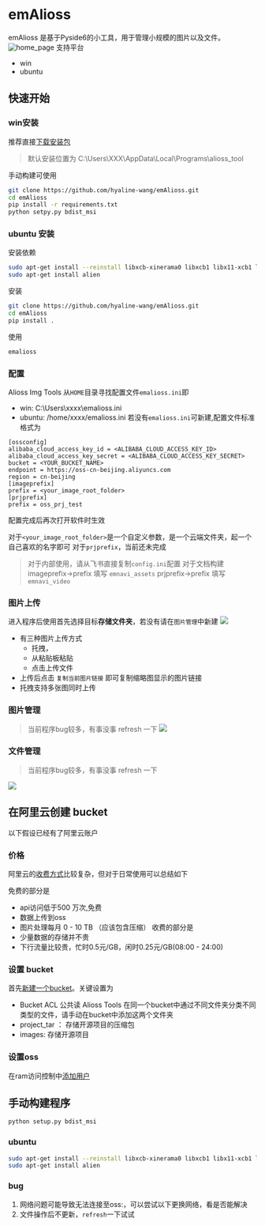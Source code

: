 # emAlioss
emAlioss 是基于Pyside6的小工具，用于管理小规模的图片以及文件。
![home_page](https://emnavi-doc-img.oss-cn-beijing.aliyuncs.com/emalioss_assets/pyside_version/home_page.png)
支持平台
- win
- ubuntu

## 快速开始
### win安装

推荐直接[下载安装包](https://github.com/hyaline-wang/emAlioss/releases)
> 默认安装位置为 C:\Users\XXX\AppData\Local\Programs\alioss_tool

手动构建可使用
```bash
git clone https://github.com/hyaline-wang/emAlioss.git
cd emAlioss
pip install -r requirements.txt
python setpy.py bdist_msi
```

### ubuntu 安装

安装依赖
```bash
sudo apt-get install --reinstall libxcb-xinerama0 libxcb1 libx11-xcb1 libxcb-util1 libxcb-cursor0
sudo apt-get install alien
```
安装
```bash
git clone https://github.com/hyaline-wang/emAlioss.git
cd emAlioss
pip install .
```
使用
```bash
emalioss
```

### 配置

Alioss Img Tools 从`HOME`目录寻找配置文件`emalioss.ini`即
- win: C:\Users\xxxx\emalioss.ini
- ubuntu: /home/xxxx/emalioss.ini
若没有`emalioss.ini`可新建,配置文件标准格式为
```
[ossconfig]
alibaba_cloud_access_key_id = <ALIBABA_CLOUD_ACCESS_KEY_ID>
alibaba_cloud_access_key_secret = <ALIBABA_CLOUD_ACCESS_KEY_SECRET>
bucket = <YOUR_BUCKET_NAME>
endpoint = https://oss-cn-beijing.aliyuncs.com
region = cn-beijing
[imageprefix]
prefix = <your_image_root_folder>
[prjprefix]
prefix = oss_prj_test
````
配置完成后再次打开软件时生效

对于`<your_image_root_folder>`是一个自定义参数，是一个云端文件夹，起一个自己喜欢的名字即可
对于`prjprefix`，当前还未完成

> 对于内部使用，请从飞书直接复制`config.ini`配置
> 对于文档构建
> imageprefix->prefix 填写 `emnavi_assets`
> prjprefix->prefix  填写 `emnavi_video`

### 图片上传

进入程序后使用首先选择目标**存储文件夹**，若没有请在`图片管理`中新建
![](https://emnavi-doc-img.oss-cn-beijing.aliyuncs.com/hao_image/ali_oss_manage/image_20240923223144.png)

- 有三种图片上传方式
    - 托拽，
    - 从粘贴板粘贴
    - 点击上传文件
- 上传后点击 `复制当前图片链接` 即可复制缩略图显示的图片链接
- 托拽支持多张图同时上传

### 图片管理
> 当前程序bug较多，有事没事 refresh 一下
![](https://emnavi-doc-img.oss-cn-beijing.aliyuncs.com/emalioss_assets/pyside_version/pic_manage.png)

### 文件管理
> 当前程序bug较多，有事没事 refresh 一下

![](https://emnavi-doc-img.oss-cn-beijing.aliyuncs.com/emalioss_assets/pyside_version/big_image_manage.png)


## 在阿里云创建 bucket

以下假设已经有了阿里云账户

### 价格

阿里云的[收费方式](https://www.aliyun.com/price/product?spm=5176.8466032.bucket-overview.5.6c061450yTTVek#/oss/detail/oss)比较复杂，但对于日常使用可以总结如下

免费的部分是
- api访问低于500 万次,免费
- 数据上传到oss
- 图片处理每月 0 - 10 TB （应该包含压缩）
收费的部分是
- 少量数据的存储并不贵
- 下行流量比较贵，忙时0.5元/GB，闲时0.25元/GB(08:00 - 24:00)


### 设置 bucket

首先[新建一个bucket](https://oss.console.aliyun.com/bucket)。关键设置为
- Bucket ACL 公共读
Alioss Tools 在同一个bucket中通过不同文件夹分类不同类型的文件，请手动在bucket中添加这两个文件夹
- project_tar ： 存储开源项目的压缩包
- images: 存储开源项目

### 设置oss

在ram访问控制中[添加用户](https://ram.console.aliyun.com/users)

## 手动构建程序

```bash
python setup.py bdist_msi
```

### ubuntu 
```bash
sudo apt-get install --reinstall libxcb-xinerama0 libxcb1 libx11-xcb1 libxcb-util1 libxcb-cursor0
sudo apt-get install alien


```

### bug

1. 网络问题可能导致无法连接至oss:，可以尝试以下更换网络，看是否能解决
2. 文件操作后不更新，`refresh`一下试试

